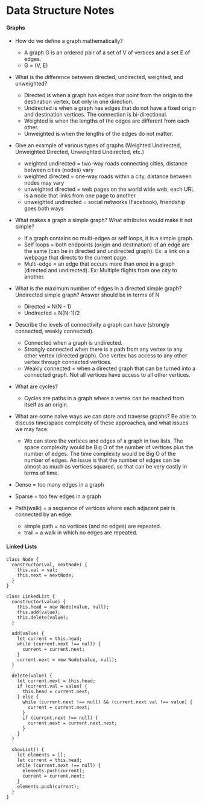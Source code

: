 # Data Structure Notes

#### Graphs

- How do we define a graph mathematically?
  - A graph G is an ordered pair of a set of V of vertices and a set E of edges.
  - G = (V, E)


- What is the difference between directed, undirected, weighted, and unweighted?
  - Directed is when a graph has edges that point from the origin to the destination vertex, but only in one direction.
  - Undirected is when a graph has edges that do not have a fixed origin and destination vertices. The connection is bi-directional.
  - Weighted is when the lengths of the edges are different from each other.
  - Unweighted is when the lengths of the edges do not matter.


- Give an example of various types of graphs (Weighted Undirected, Unweighted Directed, Unweighted Undirected, etc.)
  - weighted undirected = two-way roads connecting cities, distance between cities (nodes) vary
  - weighted directed = one-way roads within a city, distance between nodes may vary
  - unweighted directed = web pages on the world wide web, each URL is a node that links from one page to another
  - unweighted undirected = social networks (Facebook), friendship goes both ways


- What makes a graph a simple graph? What attributes would make it not simple?
  - If a graph contains no multi-edges or self loops, it is a simple graph.
  - Self loops = both endpoints (origin and destination) of an edge are the same (can be in directed and undirected graph). Ex: a link on a webpage that directs to the current page.
  - Multi-edge = an edge that occurs more than once in a graph (directed and undirected). Ex: Multiple flights from one city to another.


- What is the maximum number of edges in a directed simple graph? Undirected simple graph? Answer should be in terms of N
  - Directed = N(N - 1)
  - Undirected = N(N-1)/2


- Describe the levels of connectivity a graph can have (strongly connected, weakly connected).
  - Connected when a graph is undirected.
  - Strongly connected when there is a path from any vertex to any other vertex (directed graph). One vertex has access to any other vertex through connected vertices.
  - Weakly connected = when a directed graph that can be turned into a connected graph. Not all vertices have access to all other vertices.

- What are cycles?
  - Cycles are paths in a graph where a vertex can be reached from itself as an origin.

- What are some naive ways we can store and traverse graphs? Be able to discuss time/space complexity of these approaches, and what issues we may face.
  - We can store the vertices and edges of a graph in two lists. The space complexity would be Big O of the number of vertices plus the number of edges. The time complexity would be Big O of the number of edges. An issue is that the number of edges can be almost as much as vertices squared, so that can be very costly in terms of time.


- Dense = too many edges in a graph
- Sparse = too few edges in a graph
- Path(walk) = a sequence of vertices where each adjacent pair is connected by an edge.
  - simple path = no vertices (and no edges) are repeated.
  - trail = a walk in which no edges are repeated.


#### Linked Lists

```
class Node {
  constructor(val, nextNode) {
    this.val = val;
    this.next = nextNode;
  }
}

class LinkedList {
  constructor(value) {
    this.head = new Node(value, null);
    this.add(value);
    this.delete(value);
  }

  add(value) {
    let current = this.head;
    while (current.next !== null) {
      current = current.next;
    }
    current.next = new Node(value, null);
  }

  delete(value) {
    let current.next = this.head;
    if (current.val = value) {
      this.head = current.next;
    } else {
      while (current.next !== null) && (current.next.val !== value) {
        current = current.next;
      }
      if (current.next !== null) {
        current.next = current.next.next;
      }
    }
  }

  showList() {
    let elements = [];
    let current = this.head;
    while (current.next !== null) {
      elements.push(current);
      current = current.next;
    }
    elements.push(current);
  }
}
```
